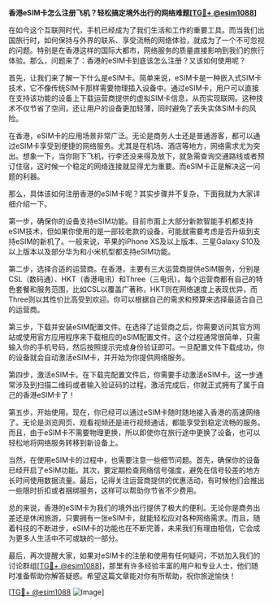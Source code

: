 **香港eSIM卡怎么注册飞机？轻松搞定境外出行的网络难题[[TG💪+ @esim1088](https://t.me/s/esim1088)]**

在如今这个互联网时代，手机已经成为了我们生活和工作的重要工具。而当我们出国旅行时，如何保持与外界的联系、享受流畅的网络体验，就成为了一个不可忽视的问题。特别是在香港这样的国际大都市，网络服务的质量直接影响到我们的旅行体验。那么，问题来了：香港的eSIM卡到底该怎么注册？又该如何使用呢？

首先，让我们来了解一下什么是eSIM卡。简单来说，eSIM卡是一种嵌入式SIM卡技术，它不像传统SIM卡那样需要物理插入设备中。通过eSIM卡，用户可以直接在支持该功能的设备上下载运营商提供的虚拟SIM卡信息，从而实现联网。这种技术不仅节省了空间，还让用户的设备更加轻薄，同时避免了丢失实体SIM卡的风险。

在香港，eSIM卡的应用场景非常广泛。无论是商务人士还是普通游客，都可以通过eSIM卡享受到便捷的网络服务。尤其是在机场、酒店等地方，网络需求尤为突出。想象一下，当你刚下飞机，行李还没来得及放下，就急需查询交通路线或者预订住宿，这时候一个稳定的网络连接就显得尤为重要。而eSIM卡正是解决这一问题的利器。

那么，具体该如何注册香港的eSIM卡呢？其实步骤并不复杂，下面我就为大家详细介绍一下。

第一步，确保你的设备支持eSIM功能。目前市面上大部分新款智能手机都支持eSIM技术，但如果你使用的是一部较老款的设备，可能就需要考虑是否升级到支持eSIM的新机了。一般来说，苹果的iPhone XS及以上版本、三星Galaxy S10及以上版本以及部分华为和小米机型都支持eSIM功能。

第二步，选择合适的运营商。在香港，主要有三大运营商提供eSIM服务，分别是CSL（数码通）、HKT（香港电讯）和Three（三电讯）。每个运营商都有自己的特色套餐和服务范围，比如CSL以覆盖广著称，HKT则在网络速度上表现优异，而Three则以其性价比高受到欢迎。你可以根据自己的需求和预算来选择最适合自己的运营商。

第三步，下载并安装eSIM配置文件。在选择了运营商之后，你需要访问其官方网站或使用官方应用程序来下载相应的eSIM配置文件。这个过程通常很简单，只需输入你的手机号码，然后按照提示完成身份验证即可。一旦配置文件下载成功，你的设备就会自动激活eSIM卡，并开始为你提供网络服务。

第四步，激活eSIM卡。在下载完配置文件后，你需要手动激活eSIM卡。这一步通常涉及到扫描二维码或者输入验证码的过程。激活完成后，你就正式拥有了属于自己的香港eSIM卡了！

第五步，开始使用。现在，你已经可以通过eSIM卡随时随地接入香港的高速网络了。无论是浏览网页、观看视频还是进行视频通话，都能享受到稳定流畅的服务。而且，由于eSIM卡不需要物理更换，所以即使你在旅行途中更换了设备，也可以轻松地将网络服务转移到新设备上。

当然，在使用eSIM卡的过程中，也需要注意一些细节问题。首先，确保你的设备已经开启了eSIM功能。其次，要定期检查网络信号强度，避免在信号较差的地方长时间使用数据流量。最后，记得关注运营商提供的优惠活动，有时候他们会推出一些限时折扣或者捆绑服务，这样可以帮助你节省不少费用。

总的来说，香港的eSIM卡为我们的境外出行提供了极大的便利。无论你是商务出差还是休闲旅游，只要拥有一张eSIM卡，就能轻松应对各种网络需求。而且，随着科技的不断进步，eSIM卡的功能也在不断完善，未来我们有理由相信，它会成为更多人生活中不可或缺的一部分。

最后，再次提醒大家，如果对eSIM卡的注册和使用有任何疑问，不妨加入我们的讨论群组[[TG💪+ @esim1088](https://t.me/s/esim1088)]，那里有许多经验丰富的用户和专业人士，他们随时准备帮助你解答疑惑。希望这篇文章能对你有所帮助，祝你旅途愉快！

[[TG💪+ @esim1088](https://t.me/s/esim1088) ![Image](https://i.postimg.cc/4NQfJmqS/Snipaste-2025-05-13-00-14-12.png)]